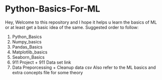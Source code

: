 # Python-Basics-For-ML
Hey, Welcome to this repository and I hope it helps u learn the basics of ML or at least get a basic idea of the same.
Suggested order to follow:
1. Python_Basics
2. Numpy_basics
3. Pandas_Basics
4. Matplotlib_basics
5. Seaborn_Basics
6. 911 Project + 911 Data set link
7. Data Preporcessing + Cleanup data csv
 Also refer to the ML basics and extra concepts file for some theory 

